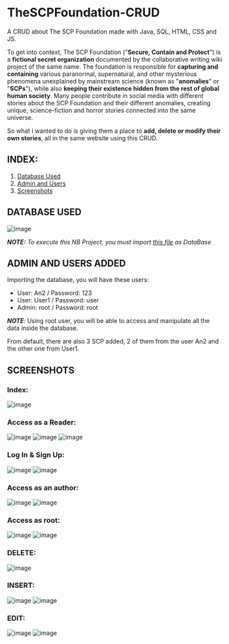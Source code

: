 # TheSCPFoundation-CRUD
A CRUD about The SCP Foundation made with Java, SQL, HTML, CSS and JS. 

To get into context, The SCP Foundation ("**Secure, Contain and Protect**") is a **fictional secret organization** documented by the collaborative writing wiki project of the same name. The foundation is responsible for **capturing and containing** various paranormal, supernatural, and other mysterious phenomena unexplained by mainstream science (known as "**anomalies**" or "**SCPs**"), while also **keeping their existence hidden from the rest of global human society**.
Many people contribute in social media with different stories about the SCP Foundation and their different anomalies, creating unique, science-fiction and horror stories connected into the same universe.

So what i wanted to do is giving them a place to **add, delete or modify their own stories**, all in the same website using this CRUD.

## INDEX: 
1. [Database Used](##database-used)
2. [Admin and Users](##admin-and-users-added)
3. [Screenshots](##screenshots)

## DATABASE USED
![image](./screenshots/database.png)

***NOTE:*** *To execute this NB Project, you must import [this file](https://github.com/DavidAntunezPerez/TheSCPFoundation-CRUD/blob/master/sql/scp_foundation_crud.sql) as DataBase*

## ADMIN AND USERS ADDED
Importing the database, you will have these users:
- User: An2 / Password: 123
- User: User1 / Password: user
- Admin: root / Password: root

***NOTE***: Using root user, you will be able to access and manipulate all the data inside the database.

From default, there are also 3 SCP added, 2 of them from the user An2 and the other one from User1.

## SCREENSHOTS
### **Index:**
![image](./screenshots/index.png)

### **Access as a Reader:**
![image](./screenshots/reader.png)
![image](./screenshots/reader-in.png)
![image](./screenshots/reader-search.png)


### **Log In & Sign Up:**
![image](./screenshots/login.png)
![image](./screenshots/signup.png)

### **Access as an author:**
![image](./screenshots/author.png)
![image](./screenshots/author-search.png)

### **Access as root:**
![image](./screenshots/rootaccess.png)
![image](./screenshots/root-search.png)

### **DELETE:**
![image](./screenshots/delete.png)
### **INSERT:**
![image](./screenshots/insert.png)
![image](./screenshots/insert-2.png)
### **EDIT:**
![image](./screenshots/edit.png)
![image](./screenshots/edit-2.png)

